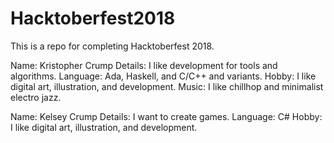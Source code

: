 # Hacktoberfest2018
This is a repo for completing Hacktoberfest 2018.

Name: Kristopher Crump
Details: I like development for tools and algorithms.
Language: Ada, Haskell, and C/C++ and variants.
Hobby: I like digital art, illustration, and development.
Music: I like chillhop and minimalist electro jazz.

Name: Kelsey Crump
Details: I want to create games.
Language: C#
Hobby: I like digital art, illustration, and development.
